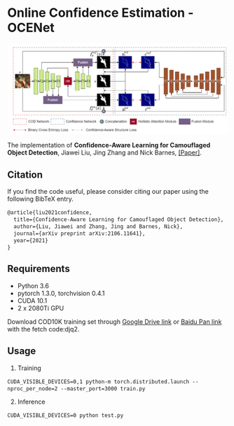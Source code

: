 # Online Confidence Estimation - OCENet
<!-- <p align="center"><img src="introduction_figure.png" alt="introduction_figure" width="90%"></p> -->
![alt_text](./Network-Overview_v2.jpg)

The implementation of **Confidence-Aware Learning for Camouflaged Object Detection**, Jiawei Liu, Jing Zhang and Nick Barnes, [[Paper]](https://arxiv.org/abs/2106.11641).

## Citation
If you find the code useful, please consider citing our paper using the following BibTeX entry.
```
@article{liu2021confidence,
  title={Confidence-Aware Learning for Camouflaged Object Detection},
  author={Liu, Jiawei and Zhang, Jing and Barnes, Nick},
  journal={arXiv preprint arXiv:2106.11641},
  year={2021}
}
```

## Requirements
- Python 3.6
- pytorch 1.3.0, torchvision 0.4.1
- CUDA 10.1
- 2 x 2080Ti GPU


Download COD10K training set through [Google Drive link](https://drive.google.com/file/d/1D9bf1KeeCJsxxri6d2qAC7z6O1X_fxpt/view?usp=sharing) or [Baidu Pan link](https://pan.baidu.com/s/1XL6OjpDF-MVnXOY6-bdaBg) with the fetch code:djq2.


## Usage
1. Training
```
CUDA_VISIBLE_DEVICES=0,1 python-m torch.distributed.launch --nproc_per_node=2 --master_port=3000 train.py
```

2. Inference
```
CUDA_VISIBLE_DEVICES=0 python test.py
```
